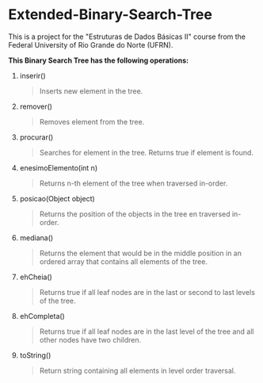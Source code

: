 # Extended-Binary-Search-Tree
This is a project for the "Estruturas de Dados Básicas II" course from the Federal University of Rio Grande do Norte (UFRN).

<b>This Binary Search Tree has the following operations:</b>

1. inserir()
    > Inserts new element in the tree.
    
2. remover()
    > Removes element from the tree.
    
3. procurar()
    > Searches for element in the tree. Returns true if element is found.
    
4. enesimoElemento(int n)
    > Returns n-th element of the tree when traversed in-order.

5. posicao(Object object)
    > Returns the position of the objects in the tree en traversed in-order.
    
6. mediana()
    > Returns the element that would be in the middle position in an ordered array that contains all elements of the tree.

7. ehCheia()
    > Returns true if all leaf nodes are in the last or second to last levels of the tree.

8. ehCompleta()
    > Returns true if all leaf nodes are in the last level of the tree and all other nodes have two children.

9. toString()
    > Return string containing all elements in level order traversal.

